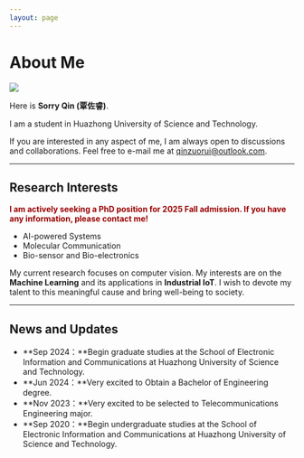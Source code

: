 ```yaml
---
layout: page
---
```


# About Me

<img src="images/白底.png" class="floatpic">

Here is **Sorry Qin (覃佐睿)**.<br>

I am a student in Huazhong University of Science and Technology. 

If you are interested in any aspect of me, I am always open to discussions and collaborations. Feel free to e-mail me at qinzuorui@outlook.com.<br>

---

## Research Interests

**<font color="#990000">I am actively seeking a PhD position for 2025 Fall admission. If you have any information, please contact me!</font>**

- AI-powered Systems
- Molecular Communication
- Bio-sensor and Bio-electronics

My current research focuses on computer vision. My interests are on the **Machine Learning** and its applications in **Industrial IoT**.
I wish to devote my talent to this meaningful cause and bring well-being to society.

---

## News and Updates

- **Sep 2024：**Begin graduate studies at the School of Electronic Information and Communications at Huazhong University of Science and Technology.
- **Jun 2024：**Very excited to Obtain a Bachelor of Engineering degree.
- **Nov 2023：**Very excited to be selected to Telecommunications Engineering major.
- **Sep 2020：**Begin undergraduate studies at the School of Electronic Information and Communications at Huazhong University of Science and Technology. 

<br>
